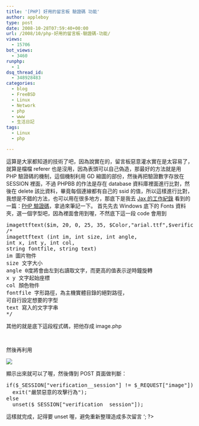 ```yaml
---
title: '[PHP] 好用的留言板 驗證碼 功能'
author: appleboy
type: post
date: 2008-10-28T07:59:40+00:00
url: /2008/10/php-好用的留言板-驗證碼-功能/
views:
  - 15706
bot_views:
  - 3460
runphp:
  - 1
dsq_thread_id:
  - 348928483
categories:
  - blog
  - FreeBSD
  - Linux
  - Network
  - php
  - www
  - 生活日記
tags:
  - Linux
  - php

---
```

這算是大家都知道的技術了吧，因為說實在的，留言板惡意灌水實在是太容易了，就算是檔檔 referer 也是沒用，因為表頭可以自己偽造，那最好的方法就是用 PHP 驗證碼的機制，這個機制利用 GD 縮圖的部份，然後再把驗證數字存放在 SESSION 裡面，不過 PHPBB 的作法是存在 database 資料庫裡面進行比對，然後在 delete 該比資料，畢竟每個連線都有自己的 ssid 的值，所以這樣進行比對，我想是不錯的方法，也可以用在很多地方，那底下是我去 [Jax 的工作紀錄][1] 看到的一篇：[PHP 驗證碼][2]，拿過來筆記一下。 首先先去 Windows 底下的 Fonts 資料夾，選一個字型吧，因為裡面會用到喔，不然底下這一段 code 會用到 

<pre class="brush: php; title: ; notranslate" title="">imagettftext($im, 20, 0, 25, 35, $Color,"arial.ttf",$verification__session);
/*
imagettftext (int im, int size, int angle,
int x, int y, int col,
string fontfile, string text)
im 圖片物件
size 文字大小
angle 0度將會由左到右讀取文字，而更高的值表示逆時鐘旋轉
x y 文字起始座標
col 顏色物件
fontfile 字形路徑，為主機實體目錄的絕對路徑，
可自行設定想要的字型
text 寫入的文字字串
*/</pre>

<!--more--> 其他的就是底下這段程式碼，把他存成 image.php 

<pre class="brush: php; title: ; notranslate" title=""><?php
header("Content-type:image/png");
header("Content-Disposition:filename=image_code.png");
//定義 header 的文件格式為 png，第二個定義其實沒什麼用

// 開啟 session
if (!isset($_SESSION)) { session_start(); }

// 設定亂數種子
mt_srand((double)microtime()*1000000);

// 驗證碼變數
$verification__session = '';

// 定義顯示在圖片上的文字，可以再加上大寫字母
$str = 'abcdefghijkmnpqrstuvwxyz1234567890';

$l = strlen($str); //取得字串長度

//隨機取出 6 個字
for($i=0; $i<6; $i++){
   $num=rand(0,$l-1);
   $verification__session.= $str[$num];
}

// 將驗證碼記錄在 session 中
$_SESSION["verification__session"] = $verification__session;


// 圖片的寬度與高度
$imageWidth = 160; $imageHeight = 50;
// 建立圖片物件
$im = @imagecreatetruecolor($imageWidth, $imageHeight)
or die("無法建立圖片！");


//主要色彩設定
// 圖片底色
$bgColor = imagecolorallocate($im, 255,239,239);
// 文字顏色
$Color = imagecolorallocate($im, 255,0,0);
// 干擾線條顏色
$gray1 = imagecolorallocate($im, 200,200,200);
// 干擾像素顏色
$gray2 = imagecolorallocate($im, 200,200,200);

//設定圖片底色
imagefill($im,0,0,$bgColor);

//底色干擾線條
for($i=0; $i<10; $i++){
   imageline($im,rand(0,$imageWidth),rand(0,$imageHeight),
   rand($imageHeight,$imageWidth),rand(0,$imageHeight),$gray1);
}

//利用true type字型來產生圖片
imagettftext($im, 20, 0, 25, 35, $Color,"arial.ttf",$verification__session);
/*
imagettftext (int im, int size, int angle,
int x, int y, int col,
string fontfile, string text)
im 圖片物件
size 文字大小
angle 0度將會由左到右讀取文字，而更高的值表示逆時鐘旋轉
x y 文字起始座標
col 顏色物件
fontfile 字形路徑，為主機實體目錄的絕對路徑，
可自行設定想要的字型
text 寫入的文字字串
*/

// 干擾像素
for($i=0;$i<90;$i++){
   imagesetpixel($im, rand()%$imageWidth ,
   rand()%$imageHeight , $gray2);
}

imagepng($im);
imagedestroy($im);
?>
</pre> 然後再利用 

<pre class="brush: xml; title: ; notranslate" title=""><img src="wp-content/PHP/image.php" /></pre> 顯示出來就可以了喔，然後傳到 POST 頁面做判斷： 

<pre class="brush: php; title: ; notranslate" title="">if($_SESSION["verification__session"] != $_REQUEST["image"])
  exit("嚴禁惡意的攻擊行為");
else
  unset($_SESSION["verification__session"]);</pre> 這樣就完成，記得要 unset 喔，避免重新整理造成多次留言 

<?
echo '<img src="http://blog.wu-boy.com/wp-content/PHP/image.php">&#8216;; ?>

 [1]: http://jax-work-archive.blogspot.com
 [2]: http://jax-work-archive.blogspot.com/2007/11/php.html